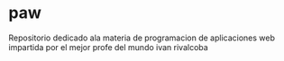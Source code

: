 # paw
Repositorio dedicado ala materia de programacion de aplicaciones web impartida por el mejor profe del mundo ivan rivalcoba
